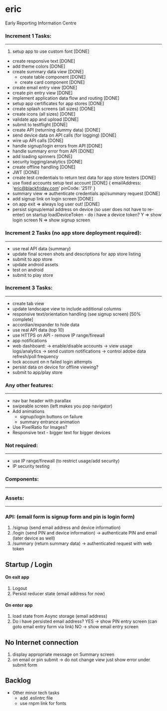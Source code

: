 # eric
Early Reporting Information Centre

### Increment 1 Tasks:
---
1. setup app to use custom font [DONE]
* create responsive text [DONE]
* add theme colors [DONE]
* create summary data view [DONE]
  * create table component [DONE]
  * create card component [DONE]
* create email entry view [DONE]
* create pin entry view [DONE]
* implement application data flow and routing [DONE]
* setup app certificates for app stores [DONE]
* create splash screens (all sizes) [DONE]
* create icons (all sizes) [DONE]
* validate app and upload [DONE]
* submit to testflight [DONE]
* create API (returning dummy data) [DONE]
* send device data on API calls (for logging) [DONE]
* wire up API calls [DONE]
* handle signup/login errors from API [DONE]
* handle summary error from API [DONE]
* add loading spinners [DONE]
* security logging/analytics [DONE]
* create offline handling [DONE]
* JWT [DONE]
* create test credentials to return test data for app store testers [DONE]
* use fixed accounts setup test account [DONE]
{
  emailAddress: 'eric@blackfriday.com'
  pinCode: '2511'
}
* summary view => authenticate credentials api/summary request [DONE]
* add signup link on login screen [DONE]
* on app exit => always log user out! [DONE]
* persist signup/email address on device (so user does not have to re-enter)
    on startup loadDeviceToken - do i have a device token?
      Y => show login screen
      N => show signup screen

### Increment 2 Tasks (no app store deployment required):
---
* use real API data (summary)
* update final screen shots and descriptions for app store listing
* submit to app store
* update android assets
* test on android
* submit to play store

### Increment 3 Tasks:
---
* create tab view
* update landscape view to include additional columns
* responsive text/orientation handling (see signup screen) [50% complete]
* accordian/expander to hide data
* use real API data (top 10)
* use HTTPS on API - remove IP range/firewall
* app notifications
* web dashboard:
  -> enable/disable accounts
  -> view usage logs/analytics
  -> send custom notifications
  -> control adobe data refresh/poll frequency
* lock account on n failed login attempts
* persist data on device for offline viewing?
* submit to app/play store

### Any other features:
---
* nav bar header with parallax
* swipeable screen (left makes you pop navigator)
* Add animations
  * signup/login buttons on failure
  * summary entrance animation
* Use PixelRatio for Images?
* Responsive text - bigger text for bigger devices

### Not required:
---
* use IP range/firewall (to restrict usage/add security)
* IP security testing

### Components:
---

### Assets:
---

### API: (email form is signup form and pin is login form)
1. /signup (send email address and device information)
2. /login (send PIN and device information) -> authenticate PIN and email (later device as well)
3. /summary (return summary data) -> authenticated request with web token

## Startup / Login

#### On exit app
1. Logout
2. Persist reducer state (email address for now)
#### On enter app
1. load state from Async storage (email address)
2. Do i have persisted email address?
  YES -> show PIN entry screen (can goto email entry form via link)
  NO -> show email entry screen

## No Internet connection
1. display appropriate message on Summary screen
2. on email or pin submit -> do not change view just show error under submit form

## Backlog

* Other minor tech tasks
  * add .eslintrc file
  * use rnpm link for fonts
